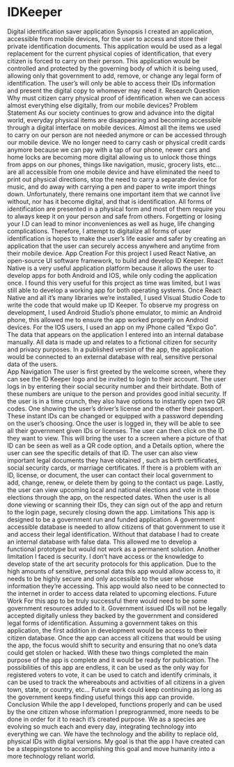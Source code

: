 # IDKeeper
Digital identification saver application
Synopsis
I created an application, accessible from mobile devices, for the user to access and store their private identification documents. This application would be used as a legal replacement for the current physical copies of identification, that every citizen is forced to carry on their person. This application would be controlled and protected by the governing body of which it is being used, allowing only that government to add, remove, or change any legal form of identification. The user’s will only be able to access their IDs information and present the digital copy to whomever may need it. 
Research Question
Why must citizen carry physical proof of identification when we can access almost everything else digitally, from our mobile devices?
Problem Statement
As our society continues to grow and advance into the digital world, everyday physical items are disappearing and becoming accessible through a digital interface on mobile devices. 
Almost all the items we used to carry on our person are not needed anymore or can be accessed through our mobile device. We no longer need to carry cash or physical credit cards anymore because we can pay with a tap of our phone, newer cars and home locks are becoming more digital allowing us to unlock those things from apps on our phones, things like navigation, music, grocery lists, etc… are all accessible from one mobile device and have eliminated the need to print out physical directions, stop the need to carry a separate device for music, and do away with carrying a pen and paper to write import things down. 
Unfortunately, there remains one important item that we cannot live without, nor has it become digital, and that is identification. All forms of identification are presented in a physical form and most of them require you to always keep it on your person and safe from others. Forgetting or losing your I.D can lead to minor inconveniences as well as huge, life changing complications. Therefore, I attempt to digitalize all forms of user identification is hopes to make the user’s life easier and safer by creating an application that the user can securely access anywhere and anytime from their mobile device.
App Creation
For this project I used React Native, an open-source UI software framework, to build and develop ID Keeper. React Native is a very useful application platform because it allows the user to develop apps for both Android and IOS, while only coding the application once. I found this very useful for this project as time was limited, but I was still able to develop a working app for both operating systems. Once React Native and all it’s many libraries we’re installed, I used Visual Studio Code to write the code that would make up ID Keeper.
To observe my progress on development, I used Android Studio’s phone emulator, to mimic an Android phone, this allowed me to ensure the app worked properly on Android devices. For the IOS users, I used an app on my iPhone called “Expo Go”.
The data that appears on the application I entered into an internal database manually. All data is made up and relates to a fictional citizen for security and privacy purposes. In a published version of the app, the application would be connected to an external database with real, sensitive personal data of the users.  
App Navigation
The user is first greeted by the welcome screen, where they can see the ID Keeper logo and be invited to login to their account. The user logs in by entering their social security number and their birthdate. Both of these numbers are unique to the person and provides good initial security. If the user is in a time crunch, they also have options to instantly open two QR codes. One showing the user’s driver’s license and the other their passport. These instant IDs can be changed or equipped with a password depending on the user’s choosing. 
Once the user is logged in, they will be able to see all their government given IDs or licenses. The user can then click on the ID they want to view. This will bring the user to a screen where a picture of that ID can be seen as well as a QR code option, and a Details option, where the user can see the specific details of that ID. 
The user can also view important legal documents they have obtained , such as birth certificates, social security cards, or marriage certificates. If there is a problem with an ID, license, or document, the user can contact their local government to add, change, renew, or delete them by going to the contact us page. 
Lastly, the user can view upcoming local and national elections and vote in those elections through the app, on the respected dates. When the user is all done viewing or scanning their IDs, they can sign out of the app and return to the login page, securely closing down the app. 
Limitations
This app is designed to be a government run and funded application. A government accessible database is needed to allow citizens of that government to use it and access their legal identification. Without that database I had to create an internal database with false data. This allowed me to develop a functional prototype but would not work as a permanent solution. 
Another limitation I faced is security. I don’t have access or the knowledge to develop state of the art security protocols for this application. Due to the high amounts of sensitive, personal data this app would allow access to, it needs to be highly secure and only accessible to the user whose information they’re accessing. This app would also need to be connected to the internet in order to access data related to upcoming elections.
Future Work
For this app to be truly successful there would need to be some government resources added to it. Government issued IDs will not be legally accepted digitally unless they backed by the government and considered legal forms of identification. 
Assuming a government takes on this application, the first addition in development would be access to their citizen database. Once the app can access all citizens that would be using the app, the focus would shift to security and ensuring that no one’s data could get stolen or hacked. With these two things completed the main purpose of the app is complete and it would be ready for publication. 
The possibilities of this app are endless, it can be used as the only way for registered voters to vote, it can be used to catch and identify criminals, it can be used to track the whereabouts and activities of all citizens in a given town, state, or country, etc… Future work could keep continuing as long as the government keeps finding useful things this app can provide. 
Conclusion
While the app I developed, functions properly and can be used by the one citizen whose information I preprogrammed, more needs to be done in order for it to reach it’s created purpose. We as a species are evolving so much each and every day, integrating technology into everything we can. We have the technology and the ability to replace old, physical IDs with digital versions. My goal is that the app I have created can be a steppingstone to accomplishing this goal and move humanity into a more technology reliant world. 
